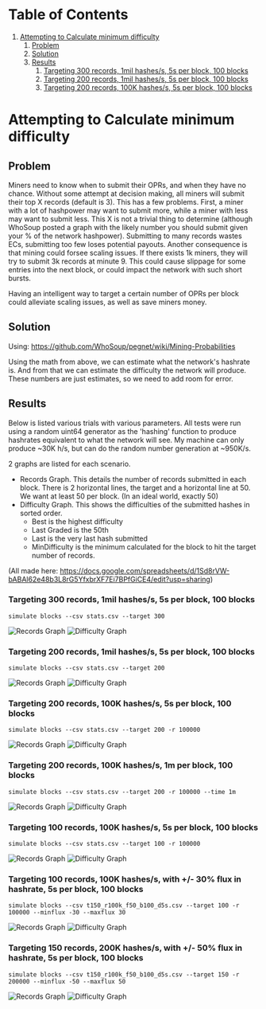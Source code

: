 <!-- ToC start -->
# Table of Contents

1. [Attempting to Calculate minimum difficulty](#attempting-to-calculate-minimum-difficulty)
   1. [Problem](#problem)
   1. [Solution](#solution)
   1. [Results](#results)
      1. [Targeting 300 records, 1mil hashes/s, 5s per block, 100 blocks](#targeting-300-records-1mil-hashes/s-5s-per-block-100-blocks)
      1. [Targeting 200 records, 1mil hashes/s, 5s per block, 100 blocks](#targeting-200-records-1mil-hashes/s-5s-per-block-100-blocks)
      1. [Targeting 200 records, 100K hashes/s, 5s per block, 100 blocks](#targeting-200-records-100k-hashes/s-5s-per-block-100-blocks)
<!-- ToC end -->


# Attempting to Calculate minimum difficulty

## Problem

Miners need to know when to submit their OPRs, and when they have no chance. Without some attempt at decision making, all miners will submit their top X records (default is 3). This has a few problems. First, a miner with a lot of hashpower may want to submit more, while a miner with less may want to submit less. This X is not a trivial thing to determine (although WhoSoup posted a graph with the likely number you should submit given your % of the network hashpower). Submitting to many records wastes ECs, submitting too few loses potential payouts. Another consequence is that mining could forsee scaling issues. If there exists 1k miners, they will try to submit 3k records at minute 9. This could cause slippage for some entries into the next block, or could impact the network with such short bursts.

Having an intelligent way to target a certain number of OPRs per block could alleviate scaling issues, as well as save miners money.

## Solution

Using: https://github.com/WhoSoup/pegnet/wiki/Mining-Probabilities

Using the math from above, we can estimate what the network's hashrate is. And from that we can estimate the difficulty the network will produce. These numbers are just estimates, so we need to add room for error.

## Results

Below is listed various trials with various parameters. All tests were run using a random uint64 generator as the 'hashing' function to produce hashrates equivalent to what the network will see. My machine can only produce ~30K h/s, but can do the random number generation at ~950K/s.

2 graphs are listed for each scenario.
 - Records Graph. This details the number of records submitted in each block. There is 2 horizontal lines, the target and a horizontal line at 50. We want at least 50 per block. (In an ideal world, exactly 50)
 - Difficulty Graph. This shows the difficulties of the submitted hashes in sorted order.
   - Best is the highest difficulty
   - Last Graded is the 50th
   - Last is the very last hash submitted
   - MinDifficulty is the minimum calculated for the block to hit the target number of records.
   
(All made here: https://docs.google.com/spreadsheets/d/1Sd8rVW-bABAl62e48b3L8rG5YfxbrXF7Ei7BPfGiCE4/edit?usp=sharing)

### Targeting 300 records, 1mil hashes/s, 5s per block, 100 blocks

`simulate blocks --csv stats.csv --target 300`

![Records Graph](results/t300_rU_b100_d5s_RECORDS.png "Records Graph")
![Difficulty Graph](results/t300_rU_b100_d5s_DIFFICULTY.png "Difficulty Graph")

### Targeting 200 records, 1mil hashes/s, 5s per block, 100 blocks

`simulate blocks --csv stats.csv --target 200`

![Records Graph](results/t200_rU_b100_d5s_RECORDS.png "Records Graph")
![Difficulty Graph](results/t200_rU_b100_d5s_DIFFICULTY.png "Difficulty Graph")

### Targeting 200 records, 100K hashes/s, 5s per block, 100 blocks

`simulate blocks --csv stats.csv --target 200 -r 100000`

![Records Graph](results/t200_r100k_b100_d5s_RECORDS.png "Records Graph")
![Difficulty Graph](results/t200_r100k_b100_d5s_DIFFICULTY.png "Difficulty Graph")


### Targeting 200 records, 100K hashes/s, 1m per block, 100 blocks

`simulate blocks --csv stats.csv --target 200 -r 100000 --time 1m`

![Records Graph](results/t200_r100k_b100_d1m_RECORDS.png "Records Graph")
![Difficulty Graph](results/t200_r100k_b100_d1m_DIFFICULTY.png "Difficulty Graph")

### Targeting 100 records, 100K hashes/s, 5s per block, 100 blocks

`simulate blocks --csv stats.csv --target 100 -r 100000`

![Records Graph](results/t100_r100k_b100_d5s_RECORDS.png "Records Graph")
![Difficulty Graph](results/t100_r100k_b100_d5s_DIFFICULTY.png "Difficulty Graph")

### Targeting 100 records, 100K hashes/s, with +/- 30% flux in hashrate,  5s per block, 100 blocks

`simulate blocks --csv t150_r100k_f50_b100_d5s.csv --target 100 -r 100000 --minflux -30 --maxflux 30`

![Records Graph](results/t100_r100k_f30_b100_d5s_RECORDS.png "Records Graph")
![Difficulty Graph](results/t100_r100k_f30_b100_d5s_DIFFICULTY.png "Difficulty Graph")

### Targeting 150 records, 200K hashes/s, with +/- 50% flux in hashrate,  5s per block, 100 blocks

`simulate blocks --csv t150_r100k_f50_b100_d5s.csv --target 150 -r 200000 --minflux -50 --maxflux 50`

![Records Graph](results/t150_r200k_f50_b100_d5s_RECORDS.png "Records Graph")
![Difficulty Graph](results/t150_r200k_f50_b100_d5s_DIFFICULTY.png "Difficulty Graph")